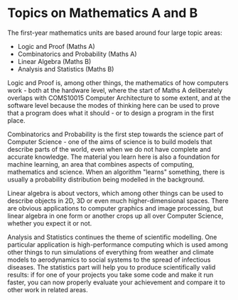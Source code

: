 # Topics on Mathematics A and B

The first-year mathematics units are based around four large topic areas:

  * Logic and Proof (Maths A)
  * Combinatorics and Probability (Maths A)
  * Linear Algebra (Maths B)
  * Analysis and Statistics (Maths B)

Logic and Proof is, among other things, the mathematics of how computers work - both at the hardware level, where the start of Maths A deliberately overlaps with COMS10015 Computer Architecture to some extent, and at the software level because the modes of thinking here can be used to prove that a program does what it should - or to design a program in the first place.

Combinatorics and Probability is the first step towards the science part of Computer Science - one of the aims of science is to build models that describe parts of the world, even when we do not have complete and accurate knowledge. The material you learn here is also a foundation for machine learning, an area that combines aspects of computing, mathematics and science. When an algorithm "learns" something, there is usually a probability distribution being modelled in the background.

Linear algebra is about vectors, which among other things can be used to describe objects in 2D, 3D or even much higher-dimensional spaces. There are obvious applications to computer graphics and image processing, but linear algebra in one form or another crops up all over Computer Science, whether you expect it or not.

Analysis and Statistics continues the theme of scientific modelling. One particular application is high-performance computing which is used among other things to run simulations of everything from weather and climate models to aerodynamics to social systems to the spread of infectious diseases. The statistics part will help you to produce scientifically valid results: if for one of your projects you take some code and make it run faster, you can now properly evaluate your achievement and compare it to other work in related areas.

